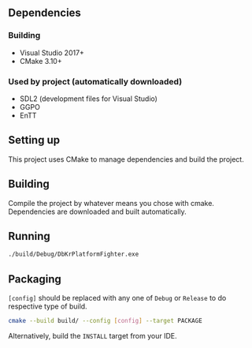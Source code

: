 ## Dependencies
### Building
- Visual Studio 2017+
- CMake 3.10+

### Used by project (automatically downloaded)
- SDL2 (development files for Visual Studio)
- GGPO
- EnTT

## Setting up

This project uses CMake to manage dependencies and build the project.

## Building

Compile the project by whatever means you chose with cmake. Dependencies are downloaded and built automatically.

## Running

```sh
./build/Debug/DbKrPlatformFighter.exe
```

## Packaging

`[config]` should be replaced with any one of `Debug` or `Release` to do respective type of build.

```sh
cmake --build build/ --config [config] --target PACKAGE
```

Alternatively, build the `INSTALL` target from your IDE.
